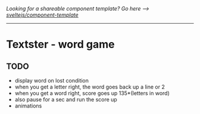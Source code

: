 *Looking for a shareable component template? Go here --> [sveltejs/component-template](https://github.com/sveltejs/component-template)*

---

# Textster - word game


## TODO  
- display word on lost condition
- when you get a letter right, the word goes back up a line or 2
- when you get a word right, score goes up 135*(letters in word)
- also pause for a sec and run the score up
- animations